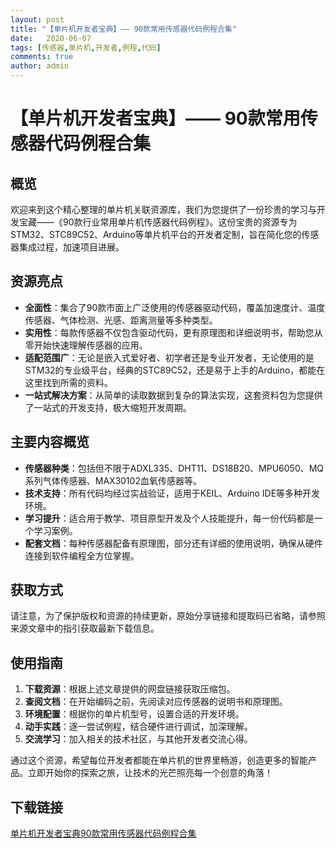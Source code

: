 ```yaml
---
layout: post
title: "【单片机开发者宝典】—— 90款常用传感器代码例程合集"
date:   2020-06-07
tags: [传感器,单片机,开发者,例程,代码]
comments: true
author: admin
---
```

# 【单片机开发者宝典】—— 90款常用传感器代码例程合集

## 概览

欢迎来到这个精心整理的单片机关联资源库，我们为您提供了一份珍贵的学习与开发宝藏——《90款行业常用单片机传感器代码例程》。这份宝贵的资源专为STM32、STC89C52、Arduino等单片机平台的开发者定制，旨在简化您的传感器集成过程，加速项目进展。

## 资源亮点

- **全面性**：集合了90款市面上广泛使用的传感器驱动代码，覆盖加速度计、温度传感器、气体检测、光感、距离测量等多种类型。
- **实用性**：每款传感器不仅包含驱动代码，更有原理图和详细说明书，帮助您从零开始快速理解传感器的应用。
- **适配范围广**：无论是嵌入式爱好者、初学者还是专业开发者，无论使用的是STM32的专业级平台，经典的STC89C52，还是易于上手的Arduino，都能在这里找到所需的资料。
- **一站式解决方案**：从简单的读取数据到复杂的算法实现，这套资料包为您提供了一站式的开发支持，极大缩短开发周期。
  
## 主要内容概览

- **传感器种类**：包括但不限于ADXL335、DHT11、DS18B20、MPU6050、MQ系列气体传感器、MAX30102血氧传感器等。
- **技术支持**：所有代码均经过实战验证，适用于KEIL、Arduino IDE等多种开发环境。
- **学习提升**：适合用于教学、项目原型开发及个人技能提升，每一份代码都是一个学习案例。
- **配套文档**：每种传感器配备有原理图，部分还有详细的使用说明，确保从硬件连接到软件编程全方位掌握。

## 获取方式

请注意，为了保护版权和资源的持续更新，原始分享链接和提取码已省略，请参照来源文章中的指引获取最新下载信息。

## 使用指南

1. **下载资源**：根据上述文章提供的网盘链接获取压缩包。
2. **查阅文档**：在开始编码之前，先阅读对应传感器的说明书和原理图。
3. **环境配置**：根据你的单片机型号，设置合适的开发环境。
4. **动手实践**：逐一尝试例程，结合硬件进行调试，加深理解。
5. **交流学习**：加入相关的技术社区，与其他开发者交流心得。

通过这个资源，希望每位开发者都能在单片机的世界里畅游，创造更多的智能产品。立即开始你的探索之旅，让技术的光芒照亮每一个创意的角落！

## 下载链接

[单片机开发者宝典90款常用传感器代码例程合集](https://pan.quark.cn/s/cc0e202658b3)